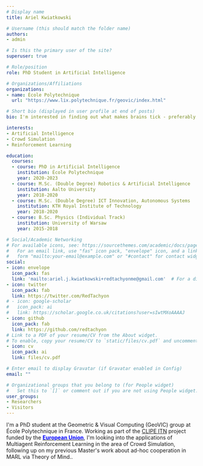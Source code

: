 ```yaml
---
# Display name
title: Ariel Kwiatkowski

# Username (this should match the folder name)
authors:
- admin

# Is this the primary user of the site?
superuser: true

# Role/position
role: PhD Student in Artificial Intelligence

# Organizations/Affiliations
organizations:
- name: École Polytechnique
  url: "https://www.lix.polytechnique.fr/geovic/index.html"

# Short bio (displayed in user profile at end of posts)
bio: I'm interested in finding out what makes brains tick - preferably by making artificial tickers.

interests:
- Artificial Intelligence
- Crowd Simulation
- Reinforcement Learning

education:
  courses:
  - course: PhD in Artificial Intelligence
    institution: École Polytechnique
    year: 2020-2023
  - course: M.Sc. (Double Degree) Robotics & Artificial Intelligence
    institution: Aalto University
    year: 2018-2020
  - course: M.Sc. (Double Degree) ICT Innovation, Autonomous Systems
    institution: KTH Royal Institute of Technology
    year: 2018-2020
  - course: B.Sc. Physics (Individual Track)
    institution: University of Warsaw
    year: 2015-2018

# Social/Academic Networking
# For available icons, see: https://sourcethemes.com/academic/docs/page-builder/#icons
#   For an email link, use "fas" icon pack, "envelope" icon, and a link in the
#   form "mailto:your-email@example.com" or "#contact" for contact widget.
social:
- icon: envelope
  icon_pack: fas
  link: 'mailto:ariel.j.kwiatkowski+redtachyonme@gmail.com'  # For a direct email link, use "mailto:test@example.org".
- icon: twitter
  icon_pack: fab
  link: https://twitter.com/RedTachyon
# - icon: google-scholar
#   icon_pack: ai
#   link: https://scholar.google.co.uk/citations?user=sIwtMXoAAAAJ
- icon: github
  icon_pack: fab
  link: https://github.com/redtachyon
# Link to a PDF of your resume/CV from the About widget.
# To enable, copy your resume/CV to `static/files/cv.pdf` and uncomment the lines below.
- icon: cv
  icon_pack: ai
  link: files/cv.pdf

# Enter email to display Gravatar (if Gravatar enabled in Config)
email: ""

# Organizational groups that you belong to (for People widget)
#   Set this to `[]` or comment out if you are not using People widget.
user_groups:
- Researchers
- Visitors
---
```


I'm a PhD student at the Geometric & Visual Computing (GeoVIC) group at École Polytechnique in France. Working as part of the [CLIPE ITN](https://clipe-itn.eu) project funded by the [<span style="color:blue">**European Union**</span>](https://www.youtube.com/watch?v=Jo_-KoBiBG0), I'm looking into the applications of Multiagent Reinforcement Learning in the area of Crowd Simulation, following up on my previous Master's work about ad-hoc cooperation in MARL via Theory of Mind..

